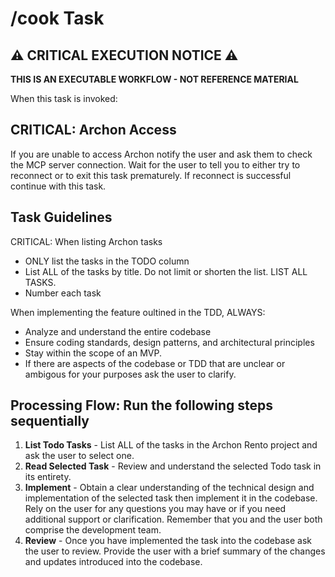 # /cook Task

## ⚠️ CRITICAL EXECUTION NOTICE ⚠️

**THIS IS AN EXECUTABLE WORKFLOW - NOT REFERENCE MATERIAL**

When this task is invoked:

## CRITICAL: Archon Access

If you are unable to access Archon notify the user and ask them to check the MCP server connection. 
Wait for the user to tell you to either try to reconnect or to exit this task prematurely. If reconnect is successful continue with this task.

## Task Guidelines

CRITICAL: When listing Archon tasks
- ONLY list the tasks in the TODO column
- List ALL of the tasks by title. Do not limit or shorten the list. LIST ALL TASKS.
- Number each task

When implementing the feature oultined in the TDD, ALWAYS:

- Analyze and understand the entire codebase
- Ensure coding standards, design patterns, and architectural principles
- Stay within the scope of an MVP.
- If there are aspects of the codebase or TDD that are unclear or ambigous for your purposes ask the user to clarify.

## Processing Flow: Run the following steps sequentially

1. **List Todo Tasks** - List ALL of the tasks in the Archon Rento project and ask the user to select one.
2. **Read Selected Task** - Review and understand the selected Todo task in its entirety.
3. **Implement** - Obtain a clear understanding of the technical design and implementation of the selected task then implement it in the codebase. Rely on the user for any questions you may have or if you need additional support or clarification. Remember that you and the user both comprise the development team.
4. **Review** - Once you have implemented the task into the codebase ask the user to review. Provide the user with a brief summary of the changes and updates introduced into the codebase.